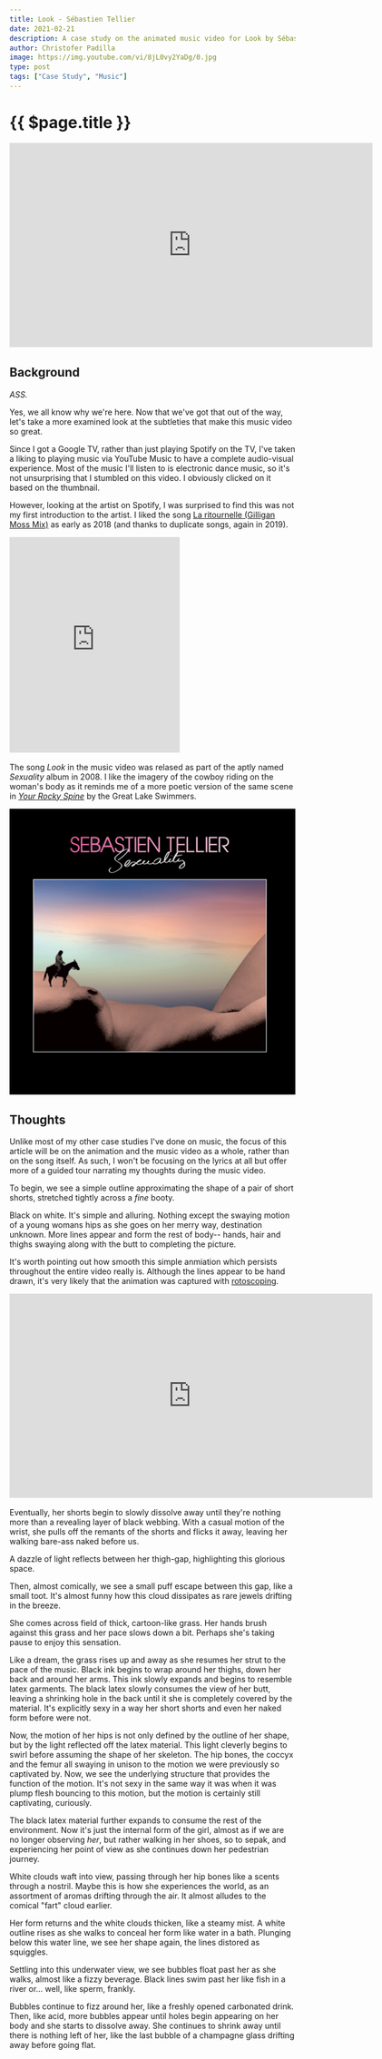 ```yaml
---
title: Look - Sébastien Tellier
date: 2021-02-21
description: A case study on the animated music video for Look by Sébastien Tellier.
author: Christofer Padilla
image: https://img.youtube.com/vi/8jL0vy2YaDg/0.jpg
type: post
tags: ["Case Study", "Music"]
---
```


# {{ $page.title }}

<div class="resp-container">
  <iframe class="resp-iframe" width="640" height="360" src="https://www.youtube.com/embed/8jL0vy2YaDg" frameborder="0" allow="accelerometer; autoplay; clipboard-write; encrypted-media; gyroscope; picture-in-picture" allowfullscreen></iframe>
</div>

## Background

*ASS.*

Yes, we all know why we're here. Now that we've got that out of the way, let's take a more examined look at the subtleties that make this music video so great.

Since I got a Google TV, rather than just playing Spotify on the TV, I've taken a liking to playing music via YouTube Music to have a complete audio-visual experience. Most of the music I'll listen to is electronic dance music, so it's not unsurprising that I stumbled on this video. I obviously clicked on it based on the thumbnail.

However, looking at the artist on Spotify, I was surprised to find this was not my first introduction to the artist. I liked the song [La ritournelle (Gilligan Moss Mix)](https://open.spotify.com/track/6ZgDu9eMUxOrVxprLqCmoY?si=XQZp8-bOSmyzzS8Si1H3lw) as early as 2018 (and thanks to duplicate songs, again in 2019).

<iframe src="https://open.spotify.com/embed/track/6ZgDu9eMUxOrVxprLqCmoY" width="300" height="380" frameborder="0" allowtransparency="true" allow="encrypted-media"></iframe>

The song *Look* in the music video was relased as part of the aptly named *Sexuality* album in 2008. I like the imagery of the cowboy riding on the woman's body as it reminds me of a more poetic version of the same scene in [*Your Rocky Spine*](https://open.spotify.com/track/2kARZH1SSseRigNMbgtDzB?si=ohr_b0MXS6CnYBYxmLFFzg) by the Great Lake Swimmers.

![Sexuality](/images/sexuality.jpg)

## Thoughts

Unlike most of my other case studies I've done on music, the focus of this article will be on the animation and the music video as a whole, rather than on the song itself. As such, I won't be focusing on the lyrics at all but offer more of a guided tour narrating my thoughts during the music video.

To begin, we see a simple outline approximating the shape of a pair of short shorts, stretched tightly across a *fine* booty.

Black on white. It's simple and alluring. Nothing except the swaying motion of a young womans hips as she goes on her merry way, destination unknown. More lines appear and form the rest of body-- hands, hair and thighs swaying along with the butt to completing the picture.

It's worth pointing out how smooth this simple anmiation which persists throughout the entire video really is. Although the lines appear to be hand drawn, it's very likely that the animation was captured with [rotoscoping](https://en.wikipedia.org/wiki/Rotoscoping).

<div class="resp-container">
  <iframe class="resp-iframe" width="640" height="360" src="https://www.youtube.com/embed/tq_KOmXyVDo" frameborder="0" allow="accelerometer; autoplay; clipboard-write; encrypted-media; gyroscope; picture-in-picture" allowfullscreen></iframe>
</div>

Eventually, her shorts begin to slowly dissolve away until they're nothing more than a revealing layer of black webbing. With a casual motion of the wrist, she pulls off the remants of the shorts and flicks it away, leaving her walking bare-ass naked before us.

A dazzle of light reflects between her thigh-gap, highlighting this glorious space.

Then, almost comically, we see a small puff escape between this gap, like a small toot. It's almost funny how this cloud dissipates as rare jewels drifting in the breeze.

She comes across field of thick, cartoon-like grass. Her hands brush against this grass and her pace slows down a bit. Perhaps she's taking pause to enjoy this sensation.

Like a dream, the grass rises up and away as she resumes her strut to the pace of the music. Black ink begins to wrap around her thighs, down her back and around her arms. This ink slowly expands and begins to resemble latex garments. The black latex slowly consumes the view of her butt, leaving a shrinking hole in the back until it she is completely covered by the material. It's explicitly sexy in a way her short shorts and even her naked form before were not.

Now, the motion of her hips is not only defined by the outline of her shape, but by the light reflected off the latex material. This light cleverly begins to swirl before assuming the shape of her skeleton. The hip bones, the coccyx and the femur all swaying in unison to the motion we were previously so captivated by. Now, we see the underlying structure that provides the function of the motion. It's not sexy in the same way it was when it was plump flesh bouncing to this motion, but the motion is certainly still captivating, curiously.

The black latex material further expands to consume the rest of the environment. Now it's just the internal form of the girl, almost as if we are no longer observing *her*, but rather walking in her shoes, so to sepak, and experiencing her point of view as she continues down her pedestrian journey.

White clouds waft into view, passing through her hip bones like a scents through a nostril. Maybe this is how she experiences the world, as an assortment of aromas drifting through the air. It almost alludes to the comical "fart" cloud earlier.

Her form returns and the white clouds thicken, like a steamy mist. A white outline rises as she walks to conceal her form like water in a bath. Plunging below this water line, we see her shape again, the lines distored as squiggles.

Settling into this underwater view, we see bubbles float past her as she walks, almost like a fizzy beverage. Black lines swim past her like fish in a river or... well, like sperm, frankly.

Bubbles continue to fizz around her, like a freshly opened carbonated drink. Then, like acid, more bubbles appear until holes begin appearing on her body and she starts to dissolve away. She continues to shrink away until there is nothing left of her, like the last bubble of a champagne glass drifting away before going flat.

<TagLinks />

<Comments />
